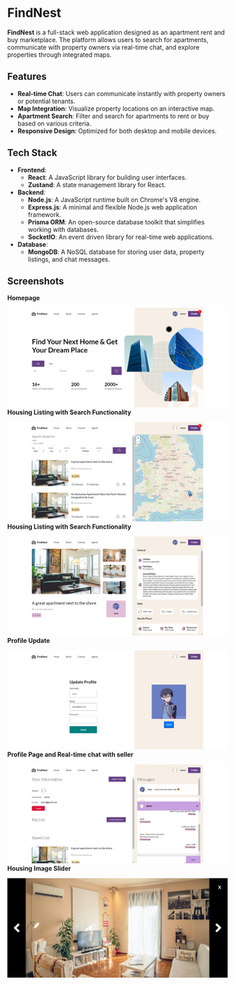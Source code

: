 
# FindNest

**FindNest** is a full-stack web application designed as an apartment rent and buy marketplace. The platform allows users to search for apartments, communicate with property owners via real-time chat, and explore properties through integrated maps.

## Features

-   **Real-time Chat**: Users can communicate instantly with property owners or potential tenants.
-   **Map Integration**: Visualize property locations on an interactive map.
-   **Apartment Search**: Filter and search for apartments to rent or buy based on various criteria.
-   **Responsive Design**: Optimized for both desktop and mobile devices.

## Tech Stack

-   **Frontend**:
    -   **React**: A JavaScript library for building user interfaces.
    -   **Zustand**: A state management library for React.
-   **Backend**:
    -   **Node.js**: A JavaScript runtime built on Chrome's V8 engine.
    -   **Express.js**: A minimal and flexible Node.js web application framework.
    -   **Prisma ORM**: An open-source database toolkit that simplifies working with databases.
    -   **SocketIO**: An event driven library for real-time web applications.
-   **Database**:
    -   **MongoDB**: A NoSQL database for storing user data, property listings, and chat messages.

## Screenshots
**Homepage**

![Homepage](demo/1.png)
**Housing Listing with Search Functionality**
  
![Housing Listing with Search Functionality](demo/2.png)
**Housing Listing with Search Functionality**

![Housing with all the details and map info](demo/3.png)
**Profile Update**

![Profile Update](demo/4.png)
**Profile Page and Real-time chat with seller**

![Profile Page and Real-time chat with seller](demo/5.png)
**Housing Image Slider**

![Housing Image Slider](demo/6.png)

